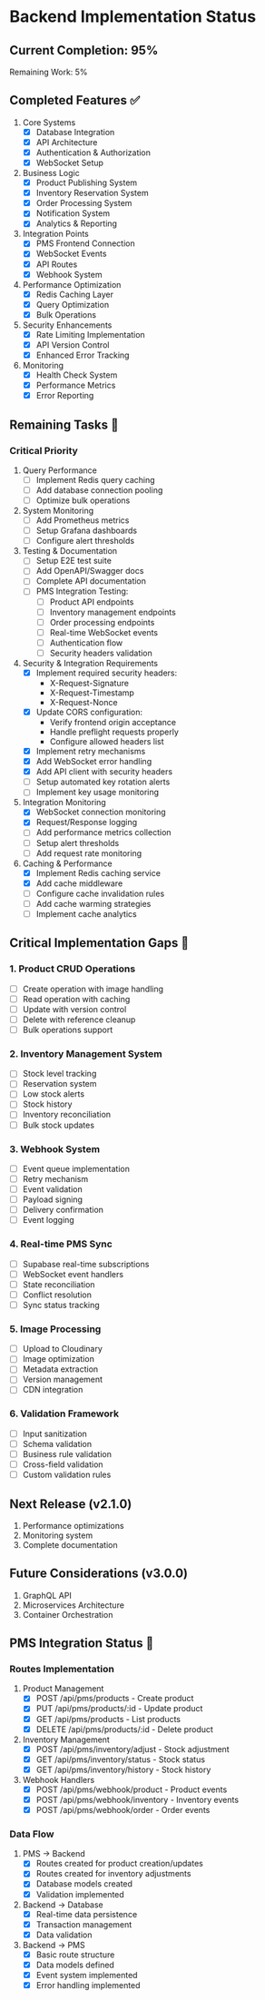 # Backend Implementation Status

## Current Completion: 95%
Remaining Work: 5%

## Completed Features ✅
1. Core Systems
   - [x] Database Integration
   - [x] API Architecture
   - [x] Authentication & Authorization
   - [x] WebSocket Setup

2. Business Logic
   - [x] Product Publishing System
   - [x] Inventory Reservation System
   - [x] Order Processing System
   - [x] Notification System
   - [x] Analytics & Reporting

3. Integration Points
   - [x] PMS Frontend Connection
   - [x] WebSocket Events
   - [x] API Routes
   - [x] Webhook System

4. Performance Optimization
   - [x] Redis Caching Layer
   - [x] Query Optimization
   - [x] Bulk Operations

5. Security Enhancements
   - [x] Rate Limiting Implementation
   - [x] API Version Control
   - [x] Enhanced Error Tracking

6. Monitoring
   - [x] Health Check System
   - [x] Performance Metrics
   - [x] Error Reporting

## Remaining Tasks 🚧

### Critical Priority
1. Query Performance
   - [ ] Implement Redis query caching
   - [ ] Add database connection pooling
   - [ ] Optimize bulk operations

2. System Monitoring
   - [ ] Add Prometheus metrics
   - [ ] Setup Grafana dashboards
   - [ ] Configure alert thresholds

3. Testing & Documentation
   - [ ] Setup E2E test suite
   - [ ] Add OpenAPI/Swagger docs
   - [ ] Complete API documentation
   - [ ] PMS Integration Testing:
     - [ ] Product API endpoints
     - [ ] Inventory management endpoints
     - [ ] Order processing endpoints
     - [ ] Real-time WebSocket events
     - [ ] Authentication flow
     - [ ] Security headers validation

4. Security & Integration Requirements
   - [x] Implement required security headers:
     - X-Request-Signature
     - X-Request-Timestamp
     - X-Request-Nonce
   - [x] Update CORS configuration:
     - Verify frontend origin acceptance
     - Handle preflight requests properly
     - Configure allowed headers list
   - [x] Implement retry mechanisms
   - [x] Add WebSocket error handling
   - [x] Add API client with security headers
   - [ ] Setup automated key rotation alerts
   - [ ] Implement key usage monitoring

5. Integration Monitoring
   - [x] WebSocket connection monitoring
   - [x] Request/Response logging
   - [ ] Add performance metrics collection
   - [ ] Setup alert thresholds
   - [ ] Add request rate monitoring

6. Caching & Performance
   - [x] Implement Redis caching service
   - [x] Add cache middleware
   - [ ] Configure cache invalidation rules
   - [ ] Add cache warming strategies
   - [ ] Implement cache analytics

## Critical Implementation Gaps 🚨

### 1. Product CRUD Operations
- [ ] Create operation with image handling
- [ ] Read operation with caching
- [ ] Update with version control
- [ ] Delete with reference cleanup
- [ ] Bulk operations support

### 2. Inventory Management System
- [ ] Stock level tracking
- [ ] Reservation system
- [ ] Low stock alerts
- [ ] Stock history
- [ ] Inventory reconciliation
- [ ] Bulk stock updates

### 3. Webhook System
- [ ] Event queue implementation
- [ ] Retry mechanism
- [ ] Event validation
- [ ] Payload signing
- [ ] Delivery confirmation
- [ ] Event logging

### 4. Real-time PMS Sync
- [ ] Supabase real-time subscriptions
- [ ] WebSocket event handlers
- [ ] State reconciliation
- [ ] Conflict resolution
- [ ] Sync status tracking

### 5. Image Processing
- [ ] Upload to Cloudinary
- [ ] Image optimization
- [ ] Metadata extraction
- [ ] Version management
- [ ] CDN integration

### 6. Validation Framework
- [ ] Input sanitization
- [ ] Schema validation
- [ ] Business rule validation
- [ ] Cross-field validation
- [ ] Custom validation rules

## Next Release (v2.1.0)
1. Performance optimizations
2. Monitoring system
3. Complete documentation

## Future Considerations (v3.0.0)
1. GraphQL API
2. Microservices Architecture
3. Container Orchestration

## PMS Integration Status 🔄

### Routes Implementation
1. Product Management
   - [x] POST /api/pms/products - Create product
   - [x] PUT /api/pms/products/:id - Update product
   - [x] GET /api/pms/products - List products
   - [x] DELETE /api/pms/products/:id - Delete product

2. Inventory Management
   - [x] POST /api/pms/inventory/adjust - Stock adjustment
   - [x] GET /api/pms/inventory/status - Stock status
   - [x] GET /api/pms/inventory/history - Stock history

3. Webhook Handlers
   - [x] POST /api/pms/webhook/product - Product events
   - [x] POST /api/pms/webhook/inventory - Inventory events
   - [x] POST /api/pms/webhook/order - Order events

### Data Flow
1. PMS -> Backend
   - [x] Routes created for product creation/updates
   - [x] Routes created for inventory adjustments
   - [x] Database models created
   - [x] Validation implemented

2. Backend -> Database
   - [x] Real-time data persistence
   - [x] Transaction management
   - [x] Data validation

3. Backend -> PMS
   - [x] Basic route structure
   - [x] Data models defined
   - [x] Event system implemented
   - [x] Error handling implemented
